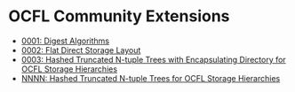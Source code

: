 # OCFL Community Extensions	

  * [0001: Digest Algorithms](0001-digest-algorithms.md)
  * [0002: Flat Direct Storage Layout](0002-flat-direct-storage-layout.md)
  * [0003: Hashed Truncated N-tuple Trees with Encapsulating Directory for OCFL Storage Hierarchies](0003-hash-and-id-n-tuple-storage-layout.md)
  * [NNNN: Hashed Truncated N-tuple Trees for OCFL Storage Hierarchies](NNNN-hashed-n-tuple-storage-layout.md)
